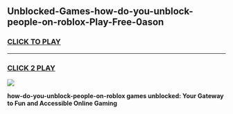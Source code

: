 
## Unblocked-Games-how-do-you-unblock-people-on-roblox-Play-Free-0ason
<h3>
<a href="https://premium76.site?title=how-do-you-unblock-people-on-roblox&ref=23A">CLICK TO PLAY</a></h3>
<hr>

<h3>
<a href="https://premium76.site?title=how-do-you-unblock-people-on-roblox&ref=23A">CLICK 2 PLAY</a>
  
</h3>

<a href="https://premium76.site?title=how-do-you-unblock-people-on-roblox&ref=23A"><img src="https://clearcache.store/games.png"></a>


**how-do-you-unblock-people-on-roblox games unblocked: Your Gateway to Fun and Accessible Online Gaming**
